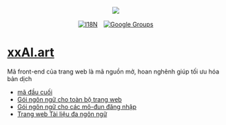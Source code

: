 <p align="center"><a href="https://wac.tax"><img src="https://cdn.jsdelivr.net/gh/wactax/img/logo.svg"/></a></p><p align="center"><a href="https://github.com/wactax/wac.tax/blob/main/doc/README.md#readme"><img alt="I18N" src="https://cdn.jsdelivr.net/gh/wactax/img/t.svg"/></a>　<a href="https://groups.google.com/u/2/g/wactax"><img alt="Google Groups" src="https://cdn.jsdelivr.net/gh/wactax/img/g-groups.svg"/></a></p>

# [xxAI.art](https://xxAI.art)

Mã front-end của trang web là mã nguồn mở, hoan nghênh giúp tối ưu hóa bản dịch

* [mã đầu cuối](https://github.com/xxai-art/web)
* [Gói ngôn ngữ cho toàn bộ trang web](https://github.com/xxai-art/web/tree/main/i18n)
* [Gói ngôn ngữ cho các mô-đun đăng nhập](https://github.com/wacpkg/user/tree/main/ui.i18n)
* [Trang web Tài liệu đa ngôn ngữ](https://github.com/xxai-doc)
